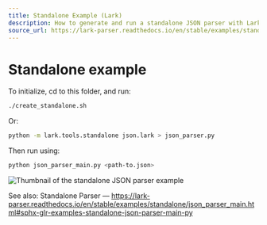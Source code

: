 ```yaml
---
title: Standalone Example (Lark)
description: How to generate and run a standalone JSON parser with Lark, including command examples and links to the runnable example.
source_url: https://lark-parser.readthedocs.io/en/stable/examples/standalone/index.html
---
```


# Standalone example

To initialize, cd to this folder, and run:

```bash
./create_standalone.sh
```

Or:

```bash
python -m lark.tools.standalone json.lark > json_parser.py
```

Then run using:

```bash
python json_parser_main.py <path-to.json>
```

![Thumbnail of the standalone JSON parser example](https://lark-parser.readthedocs.io/en/stable/_images/sphx_glr_json_parser_main_thumb.png)

See also: Standalone Parser — https://lark-parser.readthedocs.io/en/stable/examples/standalone/json_parser_main.html#sphx-glr-examples-standalone-json-parser-main-py
